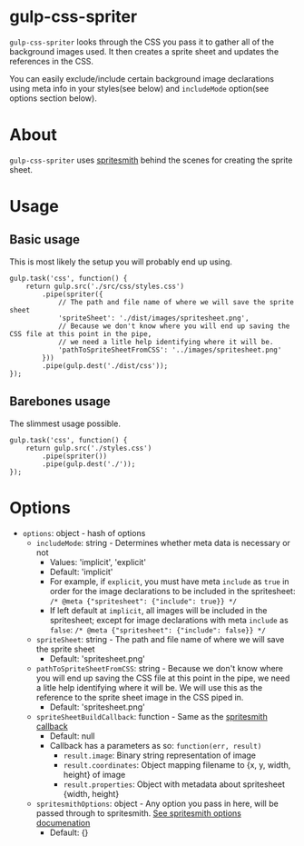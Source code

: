 # gulp-css-spriter

`gulp-css-spriter` looks through the CSS you pass it to gather all of the background images used. It then creates a sprite sheet and updates the references in the CSS.

You can easily exclude/include certain background image declarations using meta info in your styles(see below) and `includeMode` option(see options section below).

# About

`gulp-css-spriter` uses [spritesmith](https://www.npmjs.com/package/spritesmith) behind the scenes for creating the sprite sheet.


# Usage

## Basic usage

This is most likely the setup you will probably end up using.

```
gulp.task('css', function() {
	return gulp.src('./src/css/styles.css')
		.pipe(spriter({
			// The path and file name of where we will save the sprite sheet
			'spriteSheet': './dist/images/spritesheet.png',
			// Because we don't know where you will end up saving the CSS file at this point in the pipe,
			// we need a litle help identifying where it will be.
			'pathToSpriteSheetFromCSS': '../images/spritesheet.png'
		}))
		.pipe(gulp.dest('./dist/css'));
});
```

## Barebones usage

The slimmest usage possible.

```
gulp.task('css', function() {
	return gulp.src('./styles.css')
		.pipe(spriter())
		.pipe(gulp.dest('./'));
});
```


# Options

 - `options`: object - hash of options
 	 - `includeMode`: string - Determines whether meta data is necessary or not
 	 	 - Values: 'implicit', 'explicit'
 	 	 - Default: 'implicit'
 	 	 - For example, if `explicit`, you must have meta `include` as `true` in order for the image declarations to be included in the spritesheet: `/* @meta {"spritesheet": {"include": true}} */`
 	 	 - If left default at `implicit`, all images will be included in the spritesheet; except for image declarations with meta `include` as `false`: `/* @meta {"spritesheet": {"include": false}} */`
 	 - `spriteSheet`: string - The path and file name of where we will save the sprite sheet
 	 	 - Default: 'spritesheet.png'
	 - `pathToSpriteSheetFromCSS`: string - Because we don't know where you will end up saving the CSS file at this point in the pipe, we need a litle help identifying where it will be. We will use this as the reference to the sprite sheet image in the CSS piped in.
	 	 - Default: 'spritesheet.png'
	 - `spriteSheetBuildCallback`: function - Same as the [spritesmith callback](https://www.npmjs.com/package/spritesmith#-spritesmith-params-callback-)
	 	 - Default: null
	 	 - Callback has a parameters as so: `function(err, result)`
	 	 	 - `result.image`: Binary string representation of image
	 	 	 - `result.coordinates`: Object mapping filename to {x, y, width, height} of image
	 	 	 - `result.properties`: Object with metadata about spritesheet {width, height}
	 - `spritesmithOptions`: object - Any option you pass in here, will be passed through to spritesmith. [See spritesmith options documenation](https://www.npmjs.com/package/spritesmith#-spritesmith-params-callback-)
	 	 - Default: {}